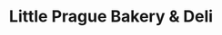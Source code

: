 ---
title: "Little Prague Bakery & Deli"
url: /seattle/little-prague-bakery-and-deli/
shop: bakery
---